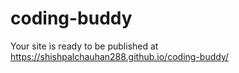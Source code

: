# coding-buddy

 Your site is ready to be published at https://shishpalchauhan288.github.io/coding-buddy/
